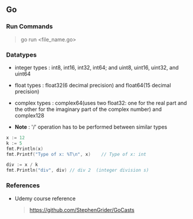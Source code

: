 ## Go

### Run Commands

> go run <file_name.go>

### Datatypes

- integer types : int8, int16, int32, int64; and uint8, uint16, uint32, and uint64
- float types : float32(6 decimal precision) and float64(15 decimal precision)
- complex types : complex64(uses two float32: one for the real part and the other for the imaginary part of the complex number) and complex128

- **Note** : '/' operation has to be performed between similar types

```go
x := 12
k := 5
fmt.Println(x)
fmt.Printf("Type of x: %T\n", x)    // Type of x: int

div := x / k
fmt.Println("div", div) // div 2  (integer division s)
```

### References

- Udemy course reference
  > https://github.com/StephenGrider/GoCasts
